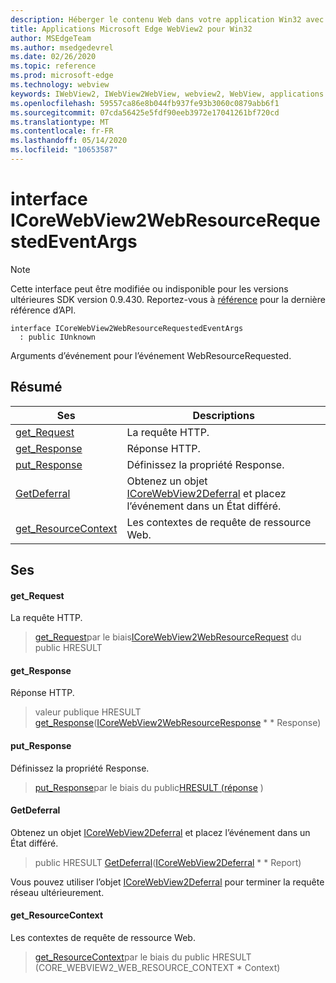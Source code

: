 ```yaml
---
description: Héberger le contenu Web dans votre application Win32 avec le contrôle Microsoft Edge WebView2
title: Applications Microsoft Edge WebView2 pour Win32
author: MSEdgeTeam
ms.author: msedgedevrel
ms.date: 02/26/2020
ms.topic: reference
ms.prod: microsoft-edge
ms.technology: webview
keywords: IWebView2, IWebView2WebView, webview2, WebView, applications Win32, Win32, Edge, ICoreWebView2, ICoreWebView2Host, contrôle de navigateur, html Edge
ms.openlocfilehash: 59557ca86e8b044fb937fe93b3060c0879abb6f1
ms.sourcegitcommit: 07cda56425e5fdf90eeb3972e17041261bf720cd
ms.translationtype: MT
ms.contentlocale: fr-FR
ms.lasthandoff: 05/14/2020
ms.locfileid: "10653587"
---
```

# interface ICoreWebView2WebResourceRequestedEventArgs 

> [!NOTE]
> Cette interface peut être modifiée ou indisponible pour les versions ultérieures SDK version 0.9.430. Reportez-vous à [référence](../../../webview2-api-reference.md) pour la dernière référence d’API.

```
interface ICoreWebView2WebResourceRequestedEventArgs
  : public IUnknown
```

Arguments d’événement pour l’événement WebResourceRequested.

## Résumé

 Ses                        | Descriptions
--------------------------------|---------------------------------------------
[get_Request](#get_request) | La requête HTTP.
[get_Response](#get_response) | Réponse HTTP.
[put_Response](#put_response) | Définissez la propriété Response.
[GetDeferral](#getdeferral) | Obtenez un objet [ICoreWebView2Deferral](ICoreWebView2Deferral.md) et placez l’événement dans un État différé.
[get_ResourceContext](#get_resourcecontext) | Les contextes de requête de ressource Web.

## Ses

#### get_Request 

La requête HTTP.

> [get_Request](#get_request)par le biais[ICoreWebView2WebResourceRequest](ICoreWebView2WebResourceRequest.md) du public HRESULT

#### get_Response 

Réponse HTTP.

> valeur publique HRESULT [get_Response](#get_response)([ICoreWebView2WebResourceResponse](ICoreWebView2WebResourceResponse.md) * * Response)

#### put_Response 

Définissez la propriété Response.

> [put_Response](#put_response)par le biais du public[HRESULT (réponse](ICoreWebView2WebResourceResponse.md) )

#### GetDeferral 

Obtenez un objet [ICoreWebView2Deferral](ICoreWebView2Deferral.md) et placez l’événement dans un État différé.

> public HRESULT [GetDeferral](#getdeferral)([ICoreWebView2Deferral](ICoreWebView2Deferral.md) * * Report)

Vous pouvez utiliser l’objet [ICoreWebView2Deferral](ICoreWebView2Deferral.md) pour terminer la requête réseau ultérieurement.

#### get_ResourceContext 

Les contextes de requête de ressource Web.

> [get_ResourceContext](#get_resourcecontext)par le biais du public HRESULT (CORE_WEBVIEW2_WEB_RESOURCE_CONTEXT * Context)

